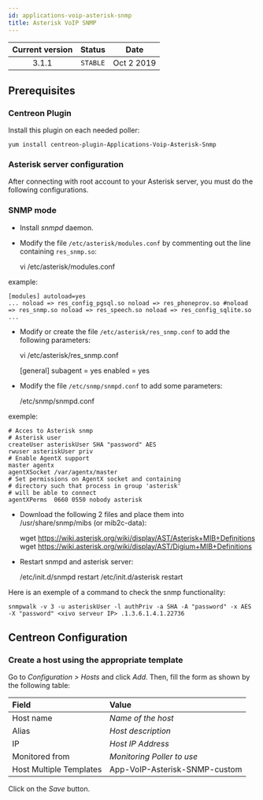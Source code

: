 ```yaml
---
id: applications-voip-asterisk-snmp
title: Asterisk VoIP SNMP
---
```


| Current version | Status | Date |
| :-: | :-: | :-: |
| 3.1.1 | `STABLE` | Oct  2 2019 |

## Prerequisites

### Centreon Plugin

Install this plugin on each needed poller:

``` shell
yum install centreon-plugin-Applications-Voip-Asterisk-Snmp
```

### Asterisk server configuration

After connecting with root account to your Asterisk server, you must do the following configurations.

### SNMP mode

  - Install *snmpd* daemon.

  - Modify the file `/etc/asterisk/modules.conf` by commenting out the line containing `res_snmp.so`:
    
    vi /etc/asterisk/modules.conf

example:

    [modules] autoload=yes
    ... noload => res_config_pgsql.so noload => res_phoneprov.so #noload => res_snmp.so noload => res_speech.so noload => res_config_sqlite.so ...

  - Modify or create the file `/etc/asterisk/res_snmp.conf` to add the following parameters:
    
    vi /etc/asterisk/res\_snmp.conf
    
    \[general\] subagent = yes enabled = yes

  - Modify the file `/etc/snmp/snmpd.conf` to add some parameters:
    
    /etc/snmp/snmpd.conf

exemple:

    # Acces to Asterisk snmp
    # Asterisk user
    createUser asteriskUser SHA "password" AES
    rwuser asteriskUser priv
    # Enable AgentX support
    master agentx
    agentXSocket /var/agentx/master
    # Set permissions on AgentX socket and containing
    # directory such that process in group 'asterisk'
    # will be able to connect
    agentXPerms  0660 0550 nobody asterisk

  - Download the following 2 files and place them into /usr/share/snmp/mibs (or mib2c-data):
    
    wget <https://wiki.asterisk.org/wiki/display/AST/Asterisk+MIB+Definitions> wget
    <https://wiki.asterisk.org/wiki/display/AST/Digium+MIB+Definitions>

  - Restart snmpd and asterisk server:
    
    /etc/init.d/snmpd restart /etc/init.d/asterisk restart

Here is an exemple of a command to check the snmp functionality:

    snmpwalk -v 3 -u asteriskUser -l authPriv -a SHA -A "password" -x AES -X "password" <xivo serveur IP> .1.3.6.1.4.1.22736

## Centreon Configuration

### Create a host using the appropriate template

Go to *Configuration \> Hosts* and click *Add*. Then, fill the form as shown by the following table:

| Field                                | Value                         |
| :----------------------------------- | :---------------------------- |
| Host name                            | *Name of the host*            |
| Alias                                | *Host description*            |
| IP                                   | *Host IP Address*             |
| Monitored from                       | *Monitoring Poller to use*    |
| Host Multiple Templates              | App-VoIP-Asterisk-SNMP-custom |

Click on the *Save* button.

